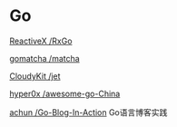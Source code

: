 # Go

[ReactiveX /RxGo](https://github.com/ReactiveX/RxGo)

[gomatcha /matcha](https://github.com/gomatcha/matcha)

[CloudyKit /jet](https://github.com/CloudyKit/jet)

[hyper0x /awesome-go-China](https://github.com/hyper0x/awesome-go-China)

[achun /Go-Blog-In-Action](https://github.com/achun/Go-Blog-In-Action) Go语言博客实践

